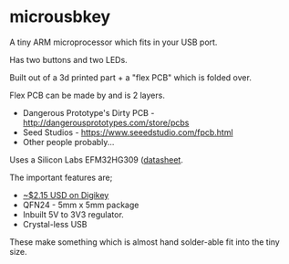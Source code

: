 
# microusbkey

A tiny ARM microprocessor which fits in your USB port.

Has two buttons and two LEDs.

Built out of a 3d printed part + a "flex PCB" which is folded over.

Flex PCB can be made by and is 2 layers.

 * Dangerous Prototype's Dirty PCB - http://dangerousprototypes.com/store/pcbs
 * Seed Studios - https://www.seeedstudio.com/fpcb.html
 * Other people probably...

Uses a Silicon Labs EFM32HG309 ([datasheet](https://www.silabs.com/Support%20Documents/TechnicalDocs/EFM32HG309.pdf).

The important features are;
 * [~$2.15 USD on Digikey](http://www.digikey.com/product-detail/en/silicon-labs/EFM32HG309F64G-A-QFN24/336-3207-ND/5142721)
 * QFN24 - 5mm x 5mm package
 * Inbuilt 5V to 3V3 regulator.
 * Crystal-less USB

These make something which is almost hand solder-able fit into the tiny size.



